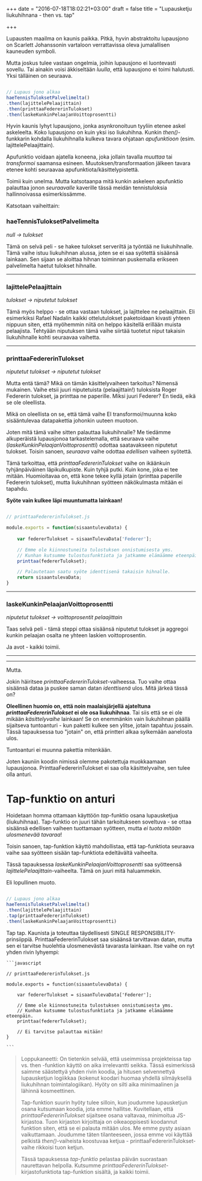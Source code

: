 +++
date = "2016-07-18T18:02:21+03:00"
draft = false
title = "Lupausketju liukuhihnana - then vs. tap"

+++

Lupausten maailma on kaunis paikka. Pitkä, hyvin abstraktoitu lupausjono on Scarlett Johanssonin vartaloon verrattavissa oleva jumalallisen kauneuden symboli.

Mutta joskus tulee vastaan ongelmia, joihin lupausjono ei luontevasti sovellu. Tai ainakin voisi äkkiseltään *luulla*, että lupausjono ei toimi halutusti. Yksi tälläinen on seuraava.

```javascript

// Lupaus jono alkaa
haeTennisTuloksetPalvelimelta()
.then(lajittelePelaajittain)
.then(printtaaFedererinTulokset)
.then(laskeKunkinPelaajanVoittoprosentti)

```

Hyvin kaunis lyhyt lupausjono, jonka asynkronoituun tyyliin etenee askel askeleelta. Koko lupausjono on kuin yksi iso liukuhihna. Kunkin *then()*-funkkarin kohdalla liukuhihnalla kulkeva tavara ohjataan *apufunktioon* (esim. lajittelePelaajittain). 

Apufunktio voidaan ajatella koneena, joka jollain tavalla *muuttaa* tai *transformoi* saamansa esineen. Muutoksen/transformaation jälkeen tavara etenee kohti seuraavaa apufunktiota/käsittelypistettä. 

Toimii kuin unelma. Mutta katsotaanpa mitä kunkin askeleen apufunktio palauttaa jonon *seuraavalle* kaverille tässä meidän tennistuloksia hallinnoivassa esimerkissämme.

Katsotaan vaiheittain:

### haeTennisTuloksetPalvelimelta 

*null -> tulokset*

Tämä on selvä peli - se hakee tulokset serveriltä ja työntää ne liukuhihnalle. Tämä vaihe istuu liukuhihnan alussa, joten se ei saa syötettä sisäänsä lainkaan. Sen sijaan se aloittaa hihnan toiminnan puskemalla erikseen palvelimelta haetut tulokset hihnalle.

---

### lajittelePelaajittain

*tulokset -> niputetut tulokset*

Tämä myös helppo - se ottaa vastaan tulokset, ja lajittelee ne pelaajittain. Eli esimerkiksi Rafael Nadalin kaikki ottelutulokset paketoidaan kivasti yhteen nippuun siten, että myöhemmin niitä on helppo käsitellä erillään muista pelaajista. Tehtyään niputuksen tämä vaihe siirtää tuotetut niput takaisin liukuhihnalle kohti seuraavaa vaihetta.

---

### printtaaFedererinTulokset

*niputetut tulokset -> niputetut tulokset*

Mutta entä tämä? Mikä on tämän käsittelyvaiheen tarkoitus? Nimensä mukainen. Vaihe etsii juuri niputetuista (pelaajittain!) tuloksista Roger Federerin tulokset, ja printtaa ne paperille. Miksi juuri Federer? En tiedä, eikä se ole oleellista.

Mikä on oleellista on se, että tämä vaihe EI transformoi/muunna koko sisääntulevaa datapakettia johonkin uuteen muotoon. 

Joten mitä tämä vaihe sitten palauttaa liukuhihnalle? Me tiedämme alkuperäistä lupausjonoa tarkastelemalla, että seuraava vaihe (*laskeKunkinPelaajanVoittoprosentti*) odottaa saatavakseen niputetut tulokset. Toisin sanoen, *seuraava* vaihe odottaa *edellisen* vaiheen syötettä.

Tämä tarkoittaa, että *printtaaFedererinTulokset* vaihe on ikäänkuin tyhjänpäiväinen läpikulkupiste. Kuin tyhjä putki. Kuin kone, joka ei tee mitään. Huomioitavaa on, että kone tekee kyllä jotain (printtaa paperille Federerin tulokset), mutta liukuhihnan syötteen näkökulmasta mitään ei tapahdu. 

**Syöte vain kulkee läpi muuntumatta lainkaan!**

```javascript

// printtaaFedererinTulokset.js

module.exports = function(sisaantulevaData) {
	
	var federerTulokset = sisaanTulevaData['Federer'];

	// Emme ole kiinnostuneita tulostuksen onnistumisesta yms.
	// Kunhan kutsumme tulostusfunktiota ja jatkamme elämäämme eteenpäin.
	printtaa(federerTulokset);

	// Palautetaan saatu syöte identtisenä takaisin hihnalle.
	return sisaantulevaData;
}

```

---

### laskeKunkinPelaajanVoittoprosentti 

*niputetut tulokset -> voittoprosentit pelaajittain*

Taas selvä peli - tämä steppi ottaa sisäänsä niputetut tulokset ja aggregoi kunkin pelaajan osalta ne yhteen laskien voittoprosentin.

Ja avot - kaikki toimii. 

---

---

Mutta.

Jokin häiritsee *printtaaFedererinTulokset*-vaiheessa. Tuo vaihe ottaa sisäänsä dataa ja puskee saman datan *identtisenä* ulos. Mitä järkeä tässä on? 

**Oleellinen huomio on, että noin maalaisjärjellä ajateltuna *printtaaFedererinTulokset* ei ole osa liukuhihnaa**. Tai siis että se ei ole mikään *käsittelyvaihe* lainkaan! Se on enemmänkin vain liukuhihnan päällä sijaitseva tuntoanturi - kun paketti kulkee sen ylitse, jotain tapahtuu jossain. Tässä tapauksessa tuo "jotain" on, että printteri alkaa sylkemään aanelosta ulos. 

Tuntoanturi ei muunna pakettia mitenkään.

Joten kauniin koodin nimissä olemme pakotettuja muokkaamaan lupausjonoa. PrinttaaFedererinTulokset ei saa olla käsittelyvaihe, sen tulee olla anturi.

# Tap-funktio on anturi

Hoidetaan homma ottamaan käyttöön *tap*-funktio osana lupausketjua (liukuhihnaa). Tap-funktio on juuri tähän tarkoitukseen soveltuva - se ottaa sisäänsä edellisen vaiheen tuottamaan syötteen, mutta *ei tuota mitään ulosmenevää tavaraa*!

Toisin sanoen, tap-funktion käyttö mahdollistaa, että tap-funktiota seuraava vaihe saa syötteen sisään tap-funktiota edeltävältä vaiheelta.

Tässä tapauksessa *laskeKunkinPelaajanVoittoprosentti* saa syötteensä *lajittelePelaajittain*-vaiheelta. Tämä on juuri mitä haluammekin.

Eli lopullinen muoto.


```javascript

// Lupaus jono alkaa
haeTennisTuloksetPalvelimelta()
.then(lajittelePelaajittain)
.tap(printtaaFedererinTulokset)
.then(laskeKunkinPelaajanVoittoprosentti)

```

Tap tap. Kaunista ja toteuttaa täydellisesti SINGLE RESPONSIBILITY-prinsiippiä. PrinttaaFedererinTulokset saa sisäänsä tarvittavan datan, mutta sen ei tarvitse huolehtia ulosmenevästä tavarasta lainkaan. Itse vaihe on nyt yhden rivin lyhyempi:


	```javascript

	// printtaaFedererinTulokset.js

	module.exports = function(sisaantulevaData) {
		
		var federerTulokset = sisaanTulevaData['Federer'];

		// Emme ole kiinnostuneita tulostuksen onnistumisesta yms.
		// Kunhan kutsumme tulostusfunktiota ja jatkamme elämäämme eteenpäin.
		printtaa(federerTulokset);

		// Ei tarvitse palauttaa mitään!
	}

	```


> Loppukaneetti: On tietenkin selvää, että useimmissa projekteissa tap vs. then -funktion käyttö on aika irrelevantti seikka. Tässä esimerkissä saimme säästettyä yhden rivin koodia, ja hitusen selvennettyä lupausketjun logiikkaa (kokenut koodari huomaa yhdellä silmäyksellä liukuhihnan toimintalogiikan). Hyöty on silti aika minimaalinen ja lähinnä kosmeettinen.
>
> Tap-funktion suurin hyöty tulee silloin, kun joudumme lupausketjun osana kutsumaan koodia, jota emme hallitse. Kuvitellaan, että *printtaaFedererinTulokset* sijaitsee osana valtavaa, minimoitua JS-kirjastoa. Tuon kirjaston kirjoittaja on oikeaoppisesti koodannut funktion siten, että se ei palauta mitään ulos. Me emme pysty asiaan vaikuttamaan. Joudumme täten tilanteeseen, jossa emme voi käyttää pelkistä *then()*-vaiheista koostuvaa ketjua - printtaaFedererinTulokset-vaihe rikkoisi tuon ketjun.
>
> Tässä tapauksessa *tap-funktio* pelastaa päivän suorastaan naurettavan helpolla. Kutsumme *printtaaFedererinTulokset*-kirjastofunktiota tap-funktion sisältä, ja kaikki toimii. 





